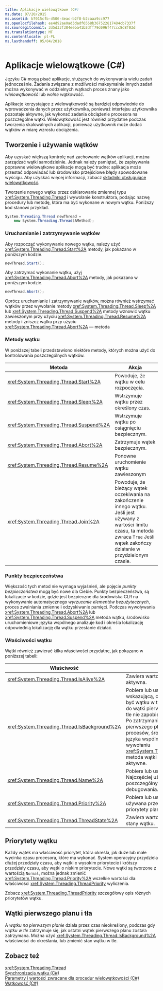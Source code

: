 ```yaml
---
title: Aplikacje wielowątkowe (C#)
ms.date: 07/20/2015
ms.assetid: b7015cfb-d506-4eac-b2f8-b2caaa9cc977
ms.openlocfilehash: ee4d92ae0ad3dadf6568b367522817484cb7337f
ms.sourcegitcommit: 3d5d33f384eeba41b2dff79d096f47ccc8d8f03d
ms.translationtype: MT
ms.contentlocale: pl-PL
ms.lasthandoff: 05/04/2018
---
```

# <a name="multithreaded-applications-c"></a>Aplikacje wielowątkowe (C#)
Języku C# mogą pisać aplikacje, służących do wykonywania wielu zadań jednocześnie. Zadania związane z możliwości maksymalnie innych zadań można wykonywać w oddzielnych wątkach proces znany jako *wielowątkowość* lub *wolne wątkowość*.  
  
 Aplikacje korzystające z wielowątkowość są bardziej odpowiednie do wprowadzenia danych przez użytkownika, ponieważ interfejsu użytkownika pozostaje aktywne, jak wykonać zadania obciążenie procesora na poszczególne wątki. Wielowątkowość jest również przydatne podczas tworzenia skalowalnych aplikacji, ponieważ użytkownik może dodać wątków w miarę wzrostu obciążenia.  
  
## <a name="creating-and-using-threads"></a>Tworzenie i używanie wątków  
 Aby uzyskać większą kontrolę nad zachowanie wątków aplikacji, można zarządzać wątki samodzielnie. Jednak należy pamiętać, że zapisywania poprawne wielowątkowe aplikacje mogą być trudne: aplikacja może przestać odpowiadać lub środowisko przejściowe błędy spowodowane wyścigu. Aby uzyskać więcej informacji, zobacz [składniki obsługujące wielowątkowość](http://msdn.microsoft.com/library/4f7c7377-a782-4bd0-aaa3-9db8c12945ee).  
  
 Tworzenie nowego wątku przez deklarowanie zmiennej typu <xref:System.Threading.Thread> i wywołanie konstruktora, podając nazwę procedury lub metodę, która ma być wykonane w nowym wątku. Poniższy kod stanowi przykład.  
  
```csharp  
System.Threading.Thread newThread =  
    new System.Threading.Thread(AMethod);  
```  
  
### <a name="starting-and-stopping-threads"></a>Uruchamianie i zatrzymywanie wątków  
 Aby rozpocząć wykonywanie nowego wątku, należy użyć <xref:System.Threading.Thread.Start%2A> metody, jak pokazano w poniższym kodzie.  
  
```csharp  
newThread.Start();  
```  
  
 Aby zatrzymać wykonanie wątku, użyj <xref:System.Threading.Thread.Abort%2A> metody, jak pokazano w poniższym kodzie.  
  
```csharp  
newThread.Abort();  
```  
  
 Oprócz uruchamianie i zatrzymywanie wątków, można również wstrzymać wątków przez wywołanie metody <xref:System.Threading.Thread.Sleep%2A> lub <xref:System.Threading.Thread.Suspend%2A> metody wznowić wątku zawieszonym przy użyciu <xref:System.Threading.Thread.Resume%2A> metody i zniszcz wątku przy użyciu <xref:System.Threading.Thread.Abort%2A> — metoda  
  
### <a name="thread-methods"></a>Metody wątku  
 W poniższej tabeli przedstawiono niektóre metody, których można użyć do kontrolowania poszczególnych wątków.  
  
|Metoda|Akcja|  
|------------|------------|  
|<xref:System.Threading.Thread.Start%2A>|Powoduje, że wątku w celu rozpoczęcia.|  
|<xref:System.Threading.Thread.Sleep%2A>|Wstrzymuje wątku przez określony czas.|  
|<xref:System.Threading.Thread.Suspend%2A>|Wstrzymuje wątku po osiągnięciu bezpiecznym.|  
|<xref:System.Threading.Thread.Abort%2A>|Zatrzymuje wątek bezpiecznym.|  
|<xref:System.Threading.Thread.Resume%2A>|Ponowne uruchomienie wątku zawieszonym|  
|<xref:System.Threading.Thread.Join%2A>|Powoduje, że bieżący wątek oczekiwania na zakończenie innego wątku. Jeśli jest używany z wartości limitu czasu, ta metoda zwraca `True` Jeśli wątek zakończy działanie w przydzielonym czasie.|  
  
### <a name="safe-points"></a>Punkty bezpieczeństwa  
 Większość tych metod nie wymaga wyjaśnień, ale pojęcie *punkty bezpieczeństwa* mogą być nowe dla Ciebie. Punkty bezpieczeństwa, są lokalizacje w kodzie, gdzie jest bezpieczne dla środowiska CLR na wykonywanie automatycznego *wyrzucanie elementów bezużytecznych*, proces zwalniania zmienne i odzyskiwanie pamięci. Podczas wywoływania <xref:System.Threading.Thread.Abort%2A> lub <xref:System.Threading.Thread.Suspend%2A> metoda wątku, środowisko uruchomieniowe języka wspólnego analizuje kod i określa lokalizację odpowiednią lokalizację dla wątku przestanie działać.  
  
### <a name="thread-properties"></a>Właściwości wątku  
 Wątki również zawierać kilka właściwości przydatne, jak pokazano w poniższej tabeli:  
  
|Właściwość|Wartość|  
|--------------|-----------|  
|<xref:System.Threading.Thread.IsAlive%2A>|Zawiera wartość `True` czy wątku jest aktywna.|  
|<xref:System.Threading.Thread.IsBackground%2A>|Pobiera lub ustawia wartość Boolean wskazującą, czy wątek ma lub powinny być wątku w tle. Wątki w tle są podobne do wątki pierwszoplanowe, ale wątku w tle nie zapobiega proces zatrzymywania. Po zatrzymaniu wszystkie wątki pierwszego planu, które należą do procesów, środowisko uruchomieniowe języka wspólnego kończy proces po wywołaniu <xref:System.Threading.Thread.Abort%2A> metoda wątki w tle, które są nadal aktywne.|  
|<xref:System.Threading.Thread.Name%2A>|Pobiera lub ustawia nazwę wątku. Najczęściej używane do odnajdywania poszczególnych wątków podczas debugowania.|  
|<xref:System.Threading.Thread.Priority%2A>|Pobiera lub ustawia wartość, która jest używana przez system operacyjny priorytety planowania wątków.|  
|<xref:System.Threading.Thread.ThreadState%2A>|Zawiera wartość, która opisuje stanu lub stany wątku.|  
  
## <a name="thread-priorities"></a>Priorytety wątku  
 Każdy wątek ma właściwość priorytet, która określa, jak duże lub małe wycinka czasu procesora, które ma wykonać. System operacyjny przydziela dłużej przedziały czasu, aby wątki o wysokim priorytecie i krótszy przedziały czasu, aby wątki o niskim priorytecie. Nowe wątki są tworzone z wartością `Normal`, można jednak zmienić <xref:System.Threading.Thread.Priority%2A> wszelkie wartości dla właściwości <xref:System.Threading.ThreadPriority> wyliczenia.  
  
 Zobacz <xref:System.Threading.ThreadPriority> szczegółowy opis różnych priorytetów wątku.  
  
## <a name="foreground-and-background-threads"></a>Wątki pierwszego planu i tła  
 A *wątku na pierwszym planie* działa przez czas nieokreślony, podczas gdy *wątku w tle* zatrzymuje się, jak ostatni wątek pierwszego planu została zatrzymana. Można użyć <xref:System.Threading.Thread.IsBackground%2A> właściwości do określania, lub zmienić stan wątku w tle.  
  
## <a name="see-also"></a>Zobacz też  
 <xref:System.Threading.Thread>  
 [Synchronizacja wątku (C#)](../../../../csharp/programming-guide/concepts/threading/thread-synchronization.md)  
 [Parametry i wartości zwracane dla procedur wielowątkowości (C#)](../../../../csharp/programming-guide/concepts/threading/parameters-and-return-values-for-multithreaded-procedures.md)  
 [Wątkowość (C#)](../../../../csharp/programming-guide/concepts/threading/index.md)
